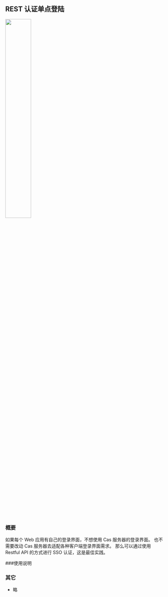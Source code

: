 ## REST 认证单点登陆

<p class="show-images"><img src="/images/undraw_online_wishes_dlmr.svg" width="40%" /></p>

### 概要

如果每个 Web 应用有自己的登录界面，不想使用 Cas 服务器的登录界面。
也不需要改动 Cas 服务器去适配各种客户端登录界面需求。 那么可以通过使用 Restful API 的方式进行 SSO 认证，这是最佳实践。

###使用说明

### 其它

- 略
